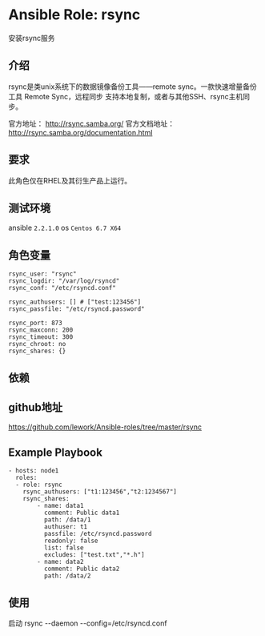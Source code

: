 # Ansible Role: rsync

安装rsync服务

## 介绍
rsync是类unix系统下的数据镜像备份工具——remote sync。一款快速增量备份工具 Remote Sync，远程同步 支持本地复制，或者与其他SSH、rsync主机同步。

官方地址： http://rsync.samba.org/
官方文档地址：http://rsync.samba.org/documentation.html

## 要求

此角色仅在RHEL及其衍生产品上运行。

## 测试环境

ansible `2.2.1.0`
os `Centos 6.7 X64`

## 角色变量
    rsync_user: "rsync"
    rsync_logdir: "/var/log/rsyncd"
    rsync_conf: "/etc/rsyncd.conf"

    rsync_authusers: [] # ["test:123456"]
    rsync_passfile: "/etc/rsyncd.password"

    rsync_port: 873
    rsync_maxconn: 200
    rsync_timeout: 300
    rsync_chroot: no
    rsync_shares: {}

## 依赖


## github地址
https://github.com/lework/Ansible-roles/tree/master/rsync

## Example Playbook

    - hosts: node1
      roles:
      - role: rsync
        rsync_authusers: ["t1:123456","t2:1234567"]
        rsync_shares:
            - name: data1
              comment: Public data1
              path: /data/1
              authuser: t1
              passfile: /etc/rsyncd.password
              readonly: false
              list: false
              excludes: ["test.txt","*.h"]
            - name: data2
              comment: Public data2
              path: /data/2

## 使用
启动 rsync --daemon --config=/etc/rsyncd.conf
